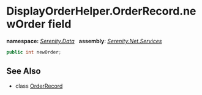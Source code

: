 # DisplayOrderHelper.OrderRecord.newOrder field
**namespace:** *[Serenity.Data](../../README.md#serenity.data-namespace)*   **assembly**: *[Serenity.Net.Services](../../README.md)*

```csharp
public int newOrder;
```

## See Also

* class [OrderRecord](../DisplayOrderHelper.OrderRecord.md)
